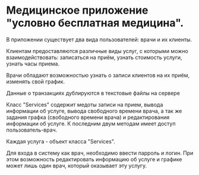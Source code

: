 # Медицинское приложение "условно бесплатная медицина".

В приложении  существует два вида пользователей: врачи и их клиенты.

Клиентам предоставляются различные виды услуг, с которыми можно взаимодействовать: записаться на приём, узнать стоимость услуги, узнать часы приема.


Врачи обладают возможностью узнать о записи клиентов на их приём, изменять свой график.


Данные о транзакциях дублируются в текстовые файлы на сервере

Класс "Services" содержит медоты записи на прием, вывода информации об услуге, вывода свободного времени врача, а так же задания графка (свободного времени врача) и редактирования информации об услуге.
К последним двум методам имеет доступ пользователь-врач.

Каждая услуга - объект класса "Services".

Для входа в систему как врач, необходимо ввести парроль и логин. При этом возможность редактировать информацию об услуге и графике может лишь один врач, который оказывает эту услугу.





